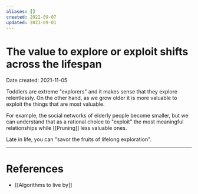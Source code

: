 ```yaml
---
aliases: []
created: 2022-09-07
updated: 2023-09-01
---
```


# The value to explore or exploit shifts across the lifespan
Date created: 2021-11-05


Toddlers are extreme "explorers" and it makes sense that they explore relentlessly. On the other hand, as we grow older it is more valuable to exploit the things that are most valuable.

For example, the social networks of elderly people become smaller, but we can understand that as a rational choice to "exploit" the most meaningful relationships while [[Pruning]] less valuable ones.

Late in life, you can "savor the fruits of lifelong exploration".

---
# References
* [[Algorithms to live by]]